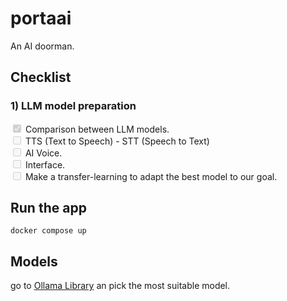 # portaai 
An AI doorman.

## Checklist
### 1) LLM model preparation
<div>
    <input type="checkbox" id="" disabled="" class="task-list-item-checkbox" checked=""> Comparison between LLM models.
</div>

<div>
    <input type="checkbox" id="" disabled="" class="task-list-item-checkbox"> TTS (Text to Speech) - STT (Speech to Text)
</div>

<div>
    <input type="checkbox" id="" disabled="" class="task-list-item-checkbox"> AI Voice.
</div>

<div>
    <input type="checkbox" id="" disabled="" class="task-list-item-checkbox"> Interface.
</div>

<div>
    <input type="checkbox" id="" disabled="" class="task-list-item-checkbox"> Make a transfer-learning to adapt the best model to our goal.
</div>

## Run the app
```
docker compose up
```

## Models
go to <a href="https://ollama.com/library">Ollama Library</a> an pick the most suitable model.